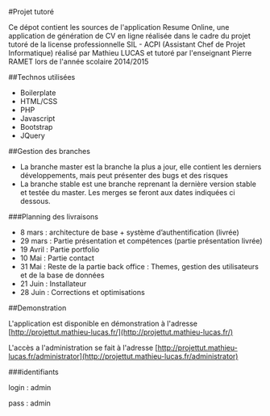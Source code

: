 #Projet tutoré

Ce dépot contient les sources de l'application Resume Online, une application de génération de CV en ligne réalisée dans le cadre du projet tutoré de la license professionnelle SIL - ACPI (Assistant Chef de Projet Informatique) réalisé par Mathieu LUCAS et tutoré par l'enseignant Pierre RAMET lors de l'année scolaire 2014/2015

##Technos utilisées

* Boilerplate
* HTML/CSS
* PHP
* Javascript
* Bootstrap
* JQuery

##Gestion des branches

* La branche master est la branche la plus a jour, elle contient les derniers développements, mais peut présenter des bugs et des risques
* La branche stable est une branche reprenant la dernière version stable et testée du master. Les merges se feront aux dates indiquées ci dessous.

###Planning des livraisons

* 8 mars : architecture de base + système d’authentification (livrée)
* 29 mars : Partie présentation et compétences (partie présentation livrée)
* 19 Avril : Partie portfolio
* 10 Mai : Partie contact
* 31 Mai : Reste de la partie back office : Themes, gestion des utilisateurs et de la base de données
* 21 Juin : Installateur
* 28 Juin : Corrections et optimisations


##Demonstration

L'application est disponible en démonstration à l'adresse [http://projettut.mathieu-lucas.fr/](http://projettut.mathieu-lucas.fr/)

L'accès a l'administration se fait à l'adresse [http://projettut.mathieu-lucas.fr/administrator](http://projettut.mathieu-lucas.fr/administrator)

###identifiants

login : admin

pass : admin